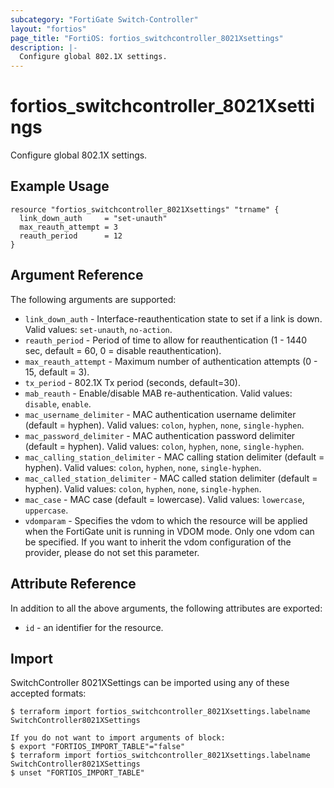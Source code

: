 ```yaml
---
subcategory: "FortiGate Switch-Controller"
layout: "fortios"
page_title: "FortiOS: fortios_switchcontroller_8021Xsettings"
description: |-
  Configure global 802.1X settings.
---
```


# fortios_switchcontroller_8021Xsettings
Configure global 802.1X settings.

## Example Usage

```hcl
resource "fortios_switchcontroller_8021Xsettings" "trname" {
  link_down_auth     = "set-unauth"
  max_reauth_attempt = 3
  reauth_period      = 12
}
```

## Argument Reference

The following arguments are supported:

* `link_down_auth` - Interface-reauthentication state to set if a link is down. Valid values: `set-unauth`, `no-action`.
* `reauth_period` - Period of time to allow for reauthentication (1 - 1440 sec, default = 60, 0 = disable reauthentication).
* `max_reauth_attempt` - Maximum number of authentication attempts (0 - 15, default = 3).
* `tx_period` - 802.1X Tx period (seconds, default=30).
* `mab_reauth` - Enable/disable MAB re-authentication. Valid values: `disable`, `enable`.
* `mac_username_delimiter` - MAC authentication username delimiter (default = hyphen). Valid values: `colon`, `hyphen`, `none`, `single-hyphen`.
* `mac_password_delimiter` - MAC authentication password delimiter (default = hyphen). Valid values: `colon`, `hyphen`, `none`, `single-hyphen`.
* `mac_calling_station_delimiter` - MAC calling station delimiter (default = hyphen). Valid values: `colon`, `hyphen`, `none`, `single-hyphen`.
* `mac_called_station_delimiter` - MAC called station delimiter (default = hyphen). Valid values: `colon`, `hyphen`, `none`, `single-hyphen`.
* `mac_case` - MAC case (default = lowercase). Valid values: `lowercase`, `uppercase`.
* `vdomparam` - Specifies the vdom to which the resource will be applied when the FortiGate unit is running in VDOM mode. Only one vdom can be specified. If you want to inherit the vdom configuration of the provider, please do not set this parameter.


## Attribute Reference

In addition to all the above arguments, the following attributes are exported:
* `id` - an identifier for the resource.

## Import

SwitchController 8021XSettings can be imported using any of these accepted formats:
```
$ terraform import fortios_switchcontroller_8021Xsettings.labelname SwitchController8021XSettings

If you do not want to import arguments of block:
$ export "FORTIOS_IMPORT_TABLE"="false"
$ terraform import fortios_switchcontroller_8021Xsettings.labelname SwitchController8021XSettings
$ unset "FORTIOS_IMPORT_TABLE"
```
